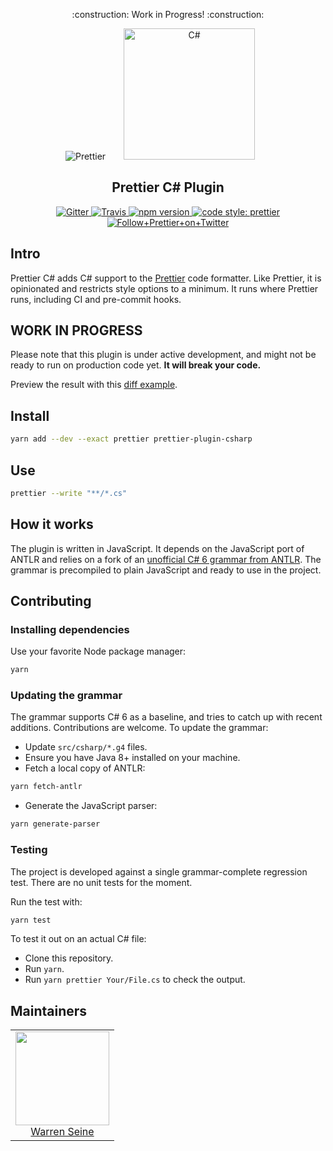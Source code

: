 <p align="center">
    :construction: Work in Progress! :construction:
</p>

<div align="center">
<img alt="Prettier"
  src="https://cdn.rawgit.com/prettier/prettier-logo/master/images/prettier-icon-light.svg">
<img alt="C#"
  hspace="25"
  height="210"
  src="https://upload.wikimedia.org/wikipedia/commons/4/4f/Csharp_Logo.png">
</div>

<h2 align="center">Prettier C# Plugin</h2>

<p align="center">
  <a href="https://gitter.im/jlongster/prettier">
    <img alt="Gitter" src="https://img.shields.io/gitter/room/jlongster/prettier.svg?style=flat-square">
  </a>
  <a href="https://travis-ci.org/warrenseine/prettier-plugin-csharp">
    <img alt="Travis" src="https://img.shields.io/travis/warrenseine/prettier-plugin-csharp/master.svg?style=flat-square">
  </a>
  <a href="https://www.npmjs.com/package/prettier-plugin-csharp">
    <img alt="npm version" src="https://img.shields.io/npm/v/prettier-plugin-csharp.svg?style=flat-square">
  </a>
  <a href="#badge">
    <img alt="code style: prettier" src="https://img.shields.io/badge/code_style-prettier-ff69b4.svg?style=flat-square">
  </a>
  <a href="https://twitter.com/PrettierCode">
    <img alt="Follow+Prettier+on+Twitter" src="https://img.shields.io/twitter/follow/prettiercode.svg?label=follow+prettier&style=flat-square">
  </a>
</p>

## Intro

Prettier C# adds C# support to the [Prettier](https://github.com/prettier/prettier) code formatter. Like Prettier, it is opinionated and restricts style options to a minimum. It runs where Prettier runs, including CI and pre-commit hooks.

## WORK IN PROGRESS

Please note that this plugin is under active development, and might not be ready to run on production code yet. **It will break your code.**

Preview the result with this [diff example](https://github.com/warrenseine/prettier-csharp-demo/pull/1/commits/8652271a499740b726e6342346e97447abd23162).

## Install

```bash
yarn add --dev --exact prettier prettier-plugin-csharp
```

## Use

```bash
prettier --write "**/*.cs"
```

## How it works

The plugin is written in JavaScript. It depends on the JavaScript port of ANTLR and relies on a fork of an [unofficial C# 6 grammar from ANTLR](https://github.com/antlr/grammars-v4/tree/master/csharp). The grammar is precompiled to plain JavaScript and ready to use in the project.

## Contributing

### Installing dependencies

Use your favorite Node package manager:

```bash
yarn
```

### Updating the grammar

The grammar supports C# 6 as a baseline, and tries to catch up with recent additions. Contributions are welcome. To update the grammar:

- Update `src/csharp/*.g4` files.
- Ensure you have Java 8+ installed on your machine.
- Fetch a local copy of ANTLR:

```bash
yarn fetch-antlr
```

- Generate the JavaScript parser:

```bash
yarn generate-parser
```

### Testing

The project is developed against a single grammar-complete regression test. There are no unit tests for the moment.

Run the test with:

```bash
yarn test
```

To test it out on an actual C# file:

- Clone this repository.
- Run `yarn`.
- Run `yarn prettier Your/File.cs` to check the output.

## Maintainers

<table>
  <tbody>
    <tr>
      <td align="center">
        <a href="https://github.com/warrenseine">
          <img width="150" height="150" src="https://github.com/warrenseine.png?v=3&s=150">
          </br>
          Warren Seine
        </a>
      </td>
    </tr>
  <tbody>
</table>
